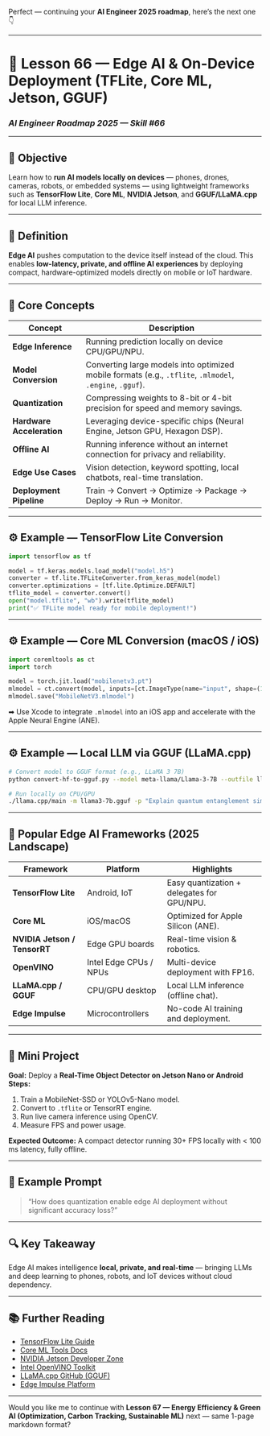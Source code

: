 Perfect — continuing your **AI Engineer 2025 roadmap**, here’s the next one 👇

---

# 📱 Lesson 66 — Edge AI & On-Device Deployment (TFLite, Core ML, Jetson, GGUF)

### *AI Engineer Roadmap 2025 — Skill #66*

---

## 🎯 Objective

Learn how to **run AI models locally on devices** — phones, drones, cameras, robots, or embedded systems — using lightweight frameworks such as **TensorFlow Lite**, **Core ML**, **NVIDIA Jetson**, and **GGUF/LLaMA.cpp** for local LLM inference.

---

## 🧩 Definition

**Edge AI** pushes computation to the device itself instead of the cloud.
This enables **low-latency, private, and offline AI experiences** by deploying compact, hardware-optimized models directly on mobile or IoT hardware.

---

## 🧠 Core Concepts

| Concept                   | Description                                                                                              |
| ------------------------- | -------------------------------------------------------------------------------------------------------- |
| **Edge Inference**        | Running prediction locally on device CPU/GPU/NPU.                                                        |
| **Model Conversion**      | Converting large models into optimized mobile formats (e.g., `.tflite`, `.mlmodel`, `.engine`, `.gguf`). |
| **Quantization**          | Compressing weights to 8-bit or 4-bit precision for speed and memory savings.                            |
| **Hardware Acceleration** | Leveraging device-specific chips (Neural Engine, Jetson GPU, Hexagon DSP).                               |
| **Offline AI**            | Running inference without an internet connection for privacy and reliability.                            |
| **Edge Use Cases**        | Vision detection, keyword spotting, local chatbots, real-time translation.                               |
| **Deployment Pipeline**   | Train → Convert → Optimize → Package → Deploy → Run → Monitor.                                           |

---

## ⚙️ Example — TensorFlow Lite Conversion

```python
import tensorflow as tf

model = tf.keras.models.load_model("model.h5")
converter = tf.lite.TFLiteConverter.from_keras_model(model)
converter.optimizations = [tf.lite.Optimize.DEFAULT]
tflite_model = converter.convert()
open("model.tflite", "wb").write(tflite_model)
print("✅ TFLite model ready for mobile deployment!")
```

---

## ⚙️ Example — Core ML Conversion (macOS / iOS)

```python
import coremltools as ct
import torch

model = torch.jit.load("mobilenetv3.pt")
mlmodel = ct.convert(model, inputs=[ct.ImageType(name="input", shape=(1,3,224,224))])
mlmodel.save("MobileNetV3.mlmodel")
```

➡ Use Xcode to integrate `.mlmodel` into an iOS app and accelerate with the Apple Neural Engine (ANE).

---

## ⚙️ Example — Local LLM via GGUF (LLaMA.cpp)

```bash
# Convert model to GGUF format (e.g., LLaMA 3 7B)
python convert-hf-to-gguf.py --model meta-llama/Llama-3-7B --outfile llama3-7b.gguf

# Run locally on CPU/GPU
./llama.cpp/main -m llama3-7b.gguf -p "Explain quantum entanglement simply."
```

---

## 🧱 Popular Edge AI Frameworks (2025 Landscape)

| Framework                    | Platform               | Highlights                                 |
| ---------------------------- | ---------------------- | ------------------------------------------ |
| **TensorFlow Lite**          | Android, IoT           | Easy quantization + delegates for GPU/NPU. |
| **Core ML**                  | iOS/macOS              | Optimized for Apple Silicon (ANE).         |
| **NVIDIA Jetson / TensorRT** | Edge GPU boards        | Real-time vision & robotics.               |
| **OpenVINO**                 | Intel Edge CPUs / NPUs | Multi-device deployment with FP16.         |
| **LLaMA.cpp / GGUF**         | CPU/GPU desktop        | Local LLM inference (offline chat).        |
| **Edge Impulse**             | Microcontrollers       | No-code AI training and deployment.        |

---

## 📘 Mini Project

**Goal:** Deploy a **Real-Time Object Detector on Jetson Nano or Android**
**Steps:**

1. Train a MobileNet-SSD or YOLOv5-Nano model.
2. Convert to `.tflite` or TensorRT engine.
3. Run live camera inference using OpenCV.
4. Measure FPS and power usage.

**Expected Outcome:**
A compact detector running 30+ FPS locally with < 100 ms latency, fully offline.

---

## 🧠 Example Prompt

> “How does quantization enable edge AI deployment without significant accuracy loss?”

---

## 🔍 Key Takeaway

Edge AI makes intelligence **local, private, and real-time** — bringing LLMs and deep learning to phones, robots, and IoT devices without cloud dependency.

---

## 📚 Further Reading

* [TensorFlow Lite Guide](https://www.tensorflow.org/lite)
* [Core ML Tools Docs](https://coremltools.readme.io/)
* [NVIDIA Jetson Developer Zone](https://developer.nvidia.com/embedded-computing)
* [Intel OpenVINO Toolkit](https://docs.openvino.ai/)
* [LLaMA.cpp GitHub (GGUF)](https://github.com/ggerganov/llama.cpp)
* [Edge Impulse Platform](https://edgeimpulse.com/)

---

Would you like me to continue with **Lesson 67 — Energy Efficiency & Green AI (Optimization, Carbon Tracking, Sustainable ML)** next — same 1-page markdown format?
